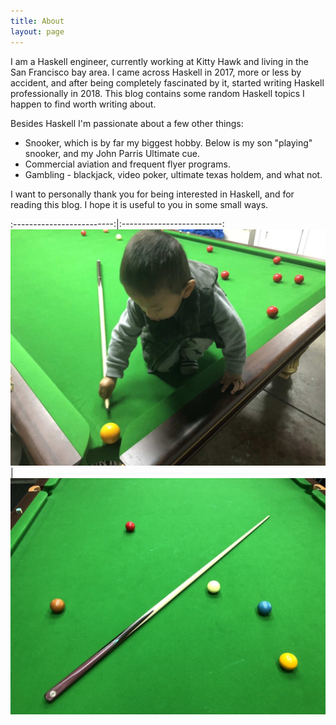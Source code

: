 ```yaml
---
title: About
layout: page
---
```


I am a Haskell engineer, currently working at Kitty Hawk and living in the San Francisco bay area.
I came across Haskell in 2017, more or less by accident, and after being completely fascinated
by it, started writing Haskell professionally in 2018.
This blog contains some random Haskell topics I happen to find worth writing about.

Besides Haskell I'm passionate about a few other things:

- Snooker, which is by far my biggest hobby. Below is my son "playing" snooker, and
my John Parris Ultimate cue.
- Commercial aviation and frequent flyer programs.
- Gambling - blackjack, video poker, ultimate texas holdem, and what not.

I want to personally thank you for being interested in Haskell, and for reading this blog. I
hope it is useful to you in some small ways.

:-------------------------:|:-------------------------:
![](/assets/images/jeffrey.JPG)  |  ![](/assets/images/jpu.JPG)
